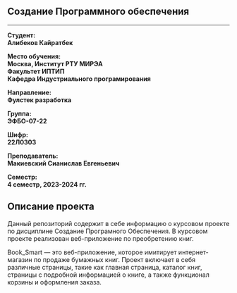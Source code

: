 ## Создание Программного обеспечения
---

**Студент:**  
**Алибеков Кайратбек**  

**Место обучения:**  
**Москва, Институт РТУ МИРЭА**  
**Факультет ИПТИП**  
**Кафедра Индустриального програмирования**  

**Направление:**  
**Фулстек разработка**  

**Группа:**  
**ЭФБО-07-22**  

**Шифр:**  
**22Л0303**  

**Преподаватель:**  
**Макиевский Сианислав Евгеньевич**  

**Семестр:**  
**4 семестр, 2023-2024 гг.**

## Описание проекта
Данный репозиторий содержит в себе информацию о курсовом проекте по дисциплине Создание Програмного Обеспечения. В курсовом проекте реализован веб-приложение по преобретению книг.


Book_Smart — это веб-приложение, которое имитирует интернет-магазин по продаже бумажных книг. Проект включает в себя различные страницы, такие как главная страница, каталог книг, страницы с подробной информацией о книге, а также функционал корзины и оформления заказа.
